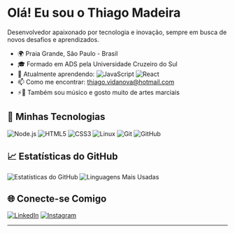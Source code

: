 # Olá! Eu sou o Thiago Madeira



Desenvolvedor apaixonado por tecnologia e inovação, sempre em busca de novos desafios e aprendizados.

- 🌍 Praia Grande, São Paulo - Brasil
- 🎓 Formado em ADS pela Universidade Cruzeiro do Sul
- 🌱 Atualmente aprendendo: ![JavaScript](https://img.shields.io/badge/-JavaScript-F7DF1E?style=flat&logo=javascript&logoColor=black) ![React](https://img.shields.io/badge/-React-61DAFB?style=flat&logo=react&logoColor=black) 
- 📫 Como me encontrar: thiago.vidanova@hotmail.com
- ⚡🎸 Também sou músico e gosto muito de artes marciais

## 🚀 Minhas Tecnologias




![Node.js](https://img.shields.io/badge/-Node.js-339933?style=flat&logo=node.js&logoColor=white)
![HTML5](https://img.shields.io/badge/-HTML5-E34F26?style=flat&logo=html5&logoColor=white)
![CSS3](https://img.shields.io/badge/-CSS3-1572B6?style=flat&logo=css3&logoColor=white)
![Linux](https://img.shields.io/badge/-Linux-FCC624?style=flat&logo=linux&logoColor=black)
![Git](https://img.shields.io/badge/-Git-F05032?style=flat&logo=git&logoColor=white)
![GitHub](https://img.shields.io/badge/-GitHub-181717?style=flat&logo=github&logoColor=white)



## 📈 Estatísticas do GitHub

![Estatísticas do GitHub](https://github-readme-stats.vercel.app/api?username=thiagodivclass&show_icons=true&theme=radical)
![Linguagens Mais Usadas](https://github-readme-stats.vercel.app/api/top-langs/?username=thiagodivclass&layout=compact&theme=radical)


## 🌐 Conecte-se Comigo

[![LinkedIn](https://img.shields.io/badge/-LinkedIn-0077B5?style=flat&logo=linkedin&logoColor=white)](https://www.linkedin.com/in/thiagomadeirawork/)
[![Instagram](https://img.shields.io/badge/-Instagram-E4405F?style=flat&logo=instagram&logoColor=white)](https://www.instagram.com/thiagomadeiraa/)


---



